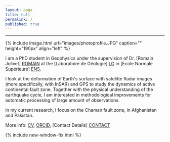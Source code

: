 ```yaml
---
layout: page
title: null
permalink: /
published: true
---
```


** **

{% include image.html url="images/photoprofile.JPG" caption="" height="190px" align="left" %}


I am a PhD student in Geophysics under the supervision of Dr. [Romain Jolivet] [ROMAIN]
at the [Laboratoire de Géologie] [LG] in [Ecole Normale Supérieure] [ENS].

I look at the deformation of Earth's surface with satelitte Radar images (more specifically, with InSAR) and GPS 
to study the dynamics of active continental fault zone. Together with the physical understanding 
of the earthquake cycle, I am interested in methodological improvements for automatic processing of 
large amount of observations. 

In my current research, I focus on the Chaman fault zone, in Afghanistan and Pakistan. 


More info: [CV], [ORCID], [Contact Details] [CONTACT]

{% include new-window-fix.html %}

[CONTACT]: /contact/
[CV]: files/CV_Eng.pdf
[ROMAIN]: http://www.geologie.ens.fr/~jolivet/Welcome.html
[LG]: http://www.geologie.ens.fr
[ENS]: http://www.ens.fr
[ORCID]: https://orcid.org/0000-0002-0515-600X
